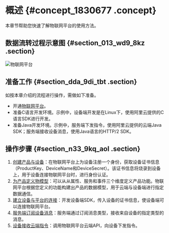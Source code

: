 # 概述 {#concept_1830677 .concept}

本章节帮助您快速了解物联网平台的使用方法。

## 数据流转过程示意图 {#section_013_wd9_8kz .section}

![物联网平台](http://static-aliyun-doc.oss-cn-hangzhou.aliyuncs.com/assets/img/1450891/156870529058873_zh-CN.png)

## 准备工作 {#section_dda_9di_tbt .section}

如按本章介绍的流程进行操作，需做如下准备。

-   开通[物联网平台](https://www.aliyun.com/product/iot-deviceconnect)。
-   准备C语言开发环境。示例中，设备端开发是在Linux下，使用阿里云提供的C语言SDK进行开发。
-   准备Java开发环境。示例中，服务端下发指令，使用阿里云提供的云端Java SDK；服务端接收设备消息，使用Java语言的HTTP/2 SDK。

## 操作步骤 {#section_n33_9kq_aol .section}

1.  [创建产品与设备](cn.zh-CN/快速入门/创建产品与设备.md#)：在物联网平台上为设备注册一个身份，获取设备证书信息（ProductKey、DeviceName和DeviceSecret）。该证书信息将烧录到设备上，用于设备连接物联网平台时，进行身份认证。
2.  [为产品定义物模型](cn.zh-CN/快速入门/为产品定义物模型.md#)：可以从从属性、服务和事件三个维度定义产品功能。物联网平台根据您定义的功能构建出产品的数据模型，用于云端与设备端进行指定数据通信。
3.  [建立设备与平台的连接](cn.zh-CN/快速入门/建立设备与平台的连接.md#)：开发设备端SDK，传入设备的证书信息，使设备端可以连接物联网平台。
4.  [服务端订阅设备消息](cn.zh-CN/快速入门/服务端订阅设备消息.md#)：服务端通过订阅消息类型，接收来自设备的指定类型的消息。
5.  [设备接收云端指令](cn.zh-CN/快速入门/设备接收云端指令.md#)：调用物联网平台云端API，向设备下发指令。

